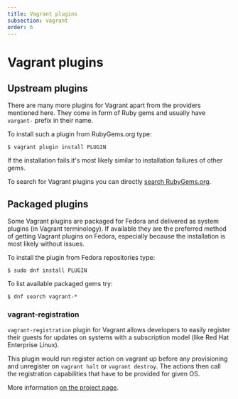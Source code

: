 ```yaml
---
title: Vagrant plugins
subsection: vagrant
order: 6
---
```


# Vagrant plugins

## Upstream plugins

There are many more plugins for Vagrant apart from the providers mentioned here. They come in form of Ruby gems and usually have `vargant-` prefix in their name.

To install such a plugin from RubyGems.org type:

```
$ vagrant plugin install PLUGIN
```

If the installation fails it's most likely similar to installation failures of other gems.

To search for Vagrant plugins you can directly [search RubyGems.org](https://rubygems.org/search?utf8=%E2%9C%93&query=vagrant-).

## Packaged plugins

Some Vagrant plugins are packaged for Fedora and delivered as system plugins (in Vagrant terminology). If available they are the preferred method of getting Vagrant plugins on Fedora, especially because the installation is most likely without issues.

To install the plugin from Fedora repositories type:

```
$ sudo dnf install PLUGIN
```

To list available packaged gems try:

```
$ dnf search vagrant-*
```

### vagrant-registration

`vagrant-registration` plugin for Vagrant allows developers to easily register their guests for updates on systems with a subscription model (like Red Hat Enterprise Linux).

This plugin would run register action on vagrant up before any provisioning and unregister on `vagrant halt` or `vagrant destroy`. The actions then call the registration capabilities that have to be provided for given OS.

More information [on the project page](https://github.com/projectatomic/adb-vagrant-registration).
